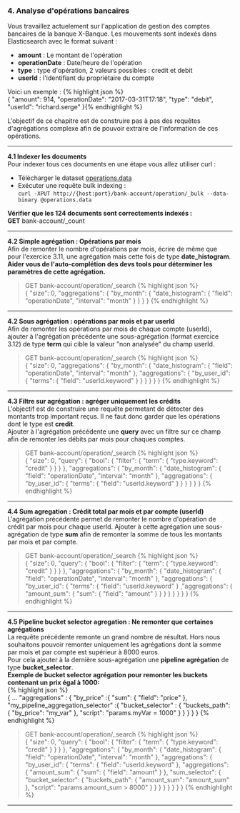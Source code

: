 ### 4. Analyse d'opérations bancaires

Vous travaillez actuelement sur l'application de gestion des comptes bancaires de la banque X-Banque. 
Les mouvements sont indexés dans Elasticsearch avec le format suivant  : 

* __amount__ : Le montant de l'opération
* __operationDate__ : Date/heure de l'opération
* __type__ : type d'opération, 2 valeurs possibles : credit et debit
* __userId__ : l'identifiant du propriétaire du compte 
    
Voici un exemple : 
{% highlight json %}   
{
  "amount": 914,
  "operationDate": "2017-03-31T17:18",
  "type": "debit",
  "userId": "richard.serge"
}{% endhighlight %}  


L'objectif de ce chapitre est de construire pas à pas des requêtes d'agrégations complexe afin de 
pouvoir extraire de l'information de ces opérations.

---
__4.1 Indexer les documents__  
Pour indexer tous ces documents en une étape vous allez utiliser curl :  

 * Télécharger le dataset [operations.data](data/operations.data)
 * Exécuter une requête bulk indexing :  
  `curl -XPUT http://{host:port}/bank-account/operation/_bulk --data-binary @operations.data`
  
 __Vérifier que les 124 documents sont correctements indexés :__  
 __GET__ bank-account/_count
   
---                                     
__4.2 Simple agrégation : Opérations par mois__  
Afin de remonter le nombre d'opérations par mois, écrire de même que pour l'exercice 3.11, une agrégation mais cette fois 
de type **date_histogram**.  
**Aider vous de l'auto-complétion des devs tools pour déterminer les paramètres de cette agrégation.**

<blockquote class = 'solution' markdown="1">

GET bank-account/operation/_search
{% highlight json %}   
{
  "size": 0,
  "aggregations": {
    "by_month": {
      "date_histogram": {
        "field": "operationDate",
        "interval": "month"
      }
    }
  }
}
{% endhighlight %}
</blockquote>

---    
__4.2 Sous agrégation : opérations par mois et par userId__  
Afin de remonter les opérations par mois de chaque compte (userId), ajouter à l'agrégation précédente une sous-agrégation (format exercice 3.12) de type **term** qui cible 
la valeur "non analysée" du champ userId.

<blockquote class = 'solution' markdown="1">

GET bank-account/operation/_search
{% highlight json %}   
{
  "size": 0,
  "aggregations": {
    "by_month": {
      "date_histogram": {
        "field": "operationDate",
        "interval": "month"
      },
      "aggregations": {
        "by_user_id": {
          "terms": {
            "field": "userId.keyword"
          }
        }
      }
    }
  }
}
{% endhighlight %}
</blockquote>

---    
__4.3 Filtre sur agrégation : agréger uniquement les crédits__  
L'objectif est de construire une requête permetant de détecter des montants trop important reçus. Il ne faut donc 
garder que les opérations dont le type est **credit**.  
Ajouter à l'agrégation précédente une **query** avec un filtre sur ce champ afin de remonter les débits par mois pour chaques comptes.

<blockquote class = 'solution' markdown="1">

GET bank-account/operation/_search
{% highlight json %}   
{
  "size": 0,
  "query": {
    "bool": {
      "filter": {
        "term": {
          "type.keyword": "credit"
        }
      }
    }
  },
  "aggregations": {
    "by_month": {
      "date_histogram": {
        "field": "operationDate",
        "interval": "month"
      },
      "aggregations": {
        "by_user_id": {
          "terms": {
            "field": "userId.keyword"
          }
        }
      }
    }
  }
}
{% endhighlight %}
</blockquote>

--- 
__4.4 Sum agregation : Crédit total par mois et par compte (userId)__  
L'agrégation précédente permet de remonter le nombre d'opération de crédit par mois pour chaque userId. Ajouter à cette agrégation une sous-agrégation
de type **sum** afin de remonter la somme de tous les montants par mois et par compte.    

<blockquote class = 'solution' markdown="1">

GET bank-account/operation/_search
{% highlight json %}   
{
  "size": 0,
  "query": {
    "bool": {
      "filter": {
        "term": {
          "type.keyword": "credit"
        }
      }
    }
  },
  "aggregations": {
    "by_month": {
      "date_histogram": {
        "field": "operationDate",
        "interval": "month"
      },
      "aggregations": {
        "by_user_id": {
          "terms": {
            "field": "userId.keyword"
          }
          ,"aggregations": {
            "amount_sum": {
              "sum": {
                "field": "amount"
              }
            }
          }
        }
      }
    }
  }
}
{% endhighlight %}
</blockquote>

--- 
__4.5 Pipeline bucket selector agregation : Ne remonter que certaines agrégations__  
La requête précédente remonte un grand nombre de résultat. Hors nous souhaitons pouvoir remonter uniquement les agrégations dont la somme par mois et par compte
est supérieur à 8000 euros.  
Pour cela ajouter à la dernière sous-agrégation une **pipeline agrégation** de type **bucket_selector**.  
   __Exemple  de bucket selector agrégation pour remonter les buckets contenant un prix égal à 1000:__  
{% highlight json %}      
 {
  ...
   "aggregations" : {
     "by_price" :{
       "sum": {
         "field": "price"
       },
       "my_pipeline_aggregation_selector" :{
         "bucket_selector" : {
           "buckets_path": {
             "by_price": "my_var"
           },
           "script": "params.myVar = 1000"
         }
       }
     }
   }
 }
 {% endhighlight %}  
 
 
<blockquote class = 'solution' markdown="1">

GET bank-account/operation/_search
{% highlight json %}   
{
  "size": 0,
  "query": {
    "bool": {
      "filter": {
        "term": {
          "type.keyword": "credit"
        }
      }
    }
  },
  "aggregations": {
    "by_month": {
      "date_histogram": {
        "field": "operationDate",
        "interval": "month"
      },
      "aggregations": {
        "by_user_id": {
          "terms": {
            "field": "userId.keyword"
          },
          "aggregations": {
            "amount_sum": {
              "sum": {
                "field": "amount"
              }
            },
            "sum_selector": {
              "bucket_selector": {
                "buckets_path": {
                  "amount_sum": "amount_sum"
                },
                "script": "params.amount_sum > 8000"
              }
            }
          }
        }
      }
    }
  }
}
{% endhighlight %}
</blockquote>

---         
